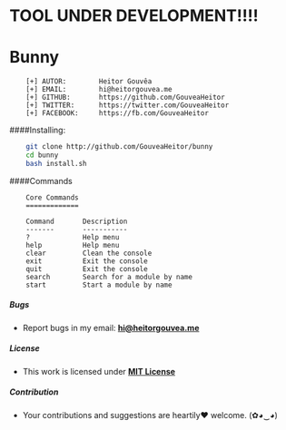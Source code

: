 # TOOL UNDER DEVELOPMENT!!!!
# Bunny

```
    [+] AUTOR:        Heitor Gouvêa
    [+] EMAIL:        hi@heitorgouvea.me
    [+] GITHUB:       https://github.com/GouveaHeitor
    [+] TWITTER:      https://twitter.com/GouveaHeitor
    [+] FACEBOOK:     https://fb.com/GouveaHeitor
```

####Installing:

```bash
    git clone http://github.com/GouveaHeitor/bunny
    cd bunny
    bash install.sh
```

####Commands

```
    Core Commands
    =============

    Command       Description
    -------       -----------
    ?             Help menu
    help          Help menu
    clear         Clean the console
    exit          Exit the console
    quit          Exit the console
    search        Search for a module by name
    start         Start a module by name
 ```

##### Bugs

- Report bugs in my email: **hi@heitorgouvea.me**

##### License

- This work is licensed under [**MIT License**](https://github.com/GouveaHeitor/bunny/blob/master/LICENSE.md)

##### Contribution

- Your contributions and suggestions are heartily♥ welcome. (✿◕‿◕)
